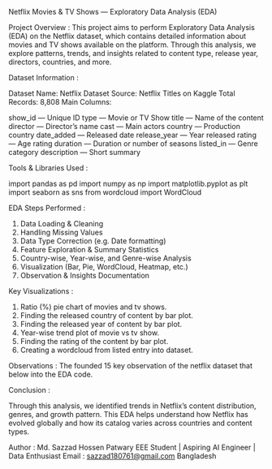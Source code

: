 Netflix Movies & TV Shows — Exploratory Data Analysis (EDA)

Project Overview :
This project aims to perform Exploratory Data Analysis (EDA) on the Netflix dataset, which contains detailed information about movies and TV shows available on the platform.
Through this analysis, we explore patterns, trends, and insights related to content type, release year, directors, countries, and more.

Dataset Information :

Dataset Name: Netflix Dataset
Source: Netflix Titles on Kaggle
Total Records: 8,808
Main Columns:

  show_id — Unique ID
  type — Movie or TV Show
  title — Name of the content
  director — Director’s name
  cast — Main actors
  country — Production country
  date_added — Released date
  release_year — Year released
  rating — Age rating
  duration — Duration or number of seasons
  listed_in — Genre category
  description — Short summary


Tools & Libraries Used :

  import pandas as pd
  import numpy as np
  import matplotlib.pyplot as plt
  import seaborn as sns
  from wordcloud import WordCloud

EDA Steps Performed :
  01. Data Loading & Cleaning
  02. Handling Missing Values
  03. Data Type Correction (e.g. Date formatting)
  04. Feature Exploration & Summary Statistics
  05. Country-wise, Year-wise, and Genre-wise Analysis
  06. Visualization (Bar, Pie, WordCloud, Heatmap, etc.)
  07. Observation & Insights Documentation

Key Visualizations :
 01. Ratio (%) pie chart of movies and tv shows.
 02. Finding the released country of content by bar plot.
 03. Finding the released year of content by bar plot.
 04. Year-wise trend plot of movie vs tv show.
 05. Finding the rating of the content by bar plot.
 06. Creating a wordcloud from listed entry into dataset.

Observations :
  The founded 15 key observation of the netflix dataset that below into the  EDA code.

Conclusion :

  Through this analysis, we identified trends in Netflix’s content distribution, genres, and growth pattern.
This EDA helps understand how Netflix has evolved globally and how its catalog varies across countries and content types.

Author : 
  Md. Sazzad Hossen Patwary
  EEE Student | Aspiring AI Engineer | Data Enthusiast
  Email : sazzad180761@gmail.com
  Bangladesh
    


